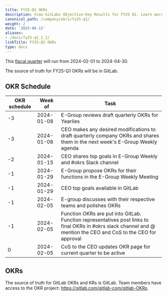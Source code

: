 ```yaml
---
title: FY25-Q1 OKRs
description: View GitLabs Objective-Key Results for FY25 Q1. Learn more here!
canonical_path: /company/okrs/fy25-q1/
weight: 2
date: '2025-06-12'
aliases:
- /docs/fy25-q1_1_1/
linkTitle: FY25-Q1 OKRs
type: docs
---
```


This [fiscal quarter](/handbook/finance/#fiscal-year) will run from 2024-02-01 to 2024-04-30.

The source of truth for FY25-Q1 OKRs will be in GitLab.

## OKR Schedule

| OKR schedule | Week of | Task |
| ------ | ------ | ------ |
| -3 | 2024-01-08 | E-Group reviews draft quarterly OKRs for Yearlies |
| -3 | 2024-01-08 | CEO makes any desired modifications to draft quarterly company OKRs and shares them in the next week's E-Group Weekly agenda |
| -2 | 2024-01-15| CEO shares top goals in E-Group Weekly and #okrs Slack channel |
| -1 | 2024-01-29 | E-Group propose OKRs for their functions in the E-Group Weekly Meeting |
| -1 | 2024-01-29 | CEO top goals available in GitLab |
| -1 | 2024-02-05 | E-group discusses with their respective teams and polishes OKRs |
| -1 | 2024-02-05 | Function OKRs are put into GitLab. Function representatives post links to final OKRs in #okrs slack channel and @ mention the CEO and CoS to the CEO for approval |
| 0  | 2024-02-05 | CoS to the CEO updates OKR page for current quarter to be active |

## OKRs

The source of truth for GitLab OKRs and KRs is GitLab. Team members have access to the OKR project: https://gitlab.com/gitlab-com/gitlab-OKRs.
